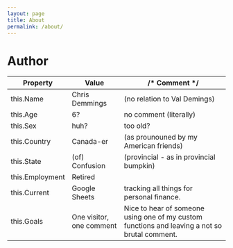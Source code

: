 ```yaml
---
layout: page
title: About
permalink: /about/
---
```


# Author

| Property          | Value                     | /* Comment */ |
| --------          | -----                     | ------------- |
| this.Name         | Chris Demmings            | (no relation to Val Demings) |
| this.Age          | 6?                        | no comment (literally) |
| this.Sex          | huh?                      | too old? |
| this.Country      | Canada-er                 |  (as prounouned by my American friends) |
| this.State        | (of) Confusion            | (provincial - as in provincial bumpkin) |
| this.Employment   | Retired                   |  |
| this.Current      | Google Sheets             | tracking all things for personal finance. |
| this.Goals        | One visitor, one comment  | Nice to hear of someone using one of my custom functions and leaving a not so brutal comment. |
